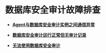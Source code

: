 # 数据库安全审计故障排查<a name="ZH-CN_TOPIC_0209962312"></a>

-   **[Agent与数据库安全审计实例之间通信异常](Agent与数据库安全审计实例之间通信异常.md)**  

-   **[数据库安全审计运行正常但无审计记录](数据库安全审计运行正常但无审计记录.md)**  

-   **[无法使用数据库安全审计](无法使用数据库安全审计.md)**  


